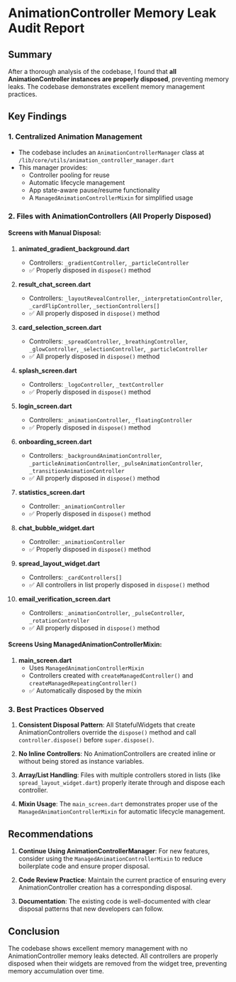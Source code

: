 # AnimationController Memory Leak Audit Report

## Summary
After a thorough analysis of the codebase, I found that **all AnimationController instances are properly disposed**, preventing memory leaks. The codebase demonstrates excellent memory management practices.

## Key Findings

### 1. Centralized Animation Management
- The codebase includes an `AnimationControllerManager` class at `/lib/core/utils/animation_controller_manager.dart`
- This manager provides:
  - Controller pooling for reuse
  - Automatic lifecycle management
  - App state-aware pause/resume functionality
  - A `ManagedAnimationControllerMixin` for simplified usage

### 2. Files with AnimationControllers (All Properly Disposed)

#### Screens with Manual Disposal:
1. **animated_gradient_background.dart**
   - Controllers: `_gradientController`, `_particleController`
   - ✅ Properly disposed in `dispose()` method

2. **result_chat_screen.dart**
   - Controllers: `_layoutRevealController`, `_interpretationController`, `_cardFlipController`, `_sectionControllers[]`
   - ✅ All properly disposed in `dispose()` method

3. **card_selection_screen.dart**
   - Controllers: `_spreadController`, `_breathingController`, `_glowController`, `_selectionController`, `_particleController`
   - ✅ All properly disposed in `dispose()` method

4. **splash_screen.dart**
   - Controllers: `_logoController`, `_textController`
   - ✅ Properly disposed in `dispose()` method

5. **login_screen.dart**
   - Controllers: `_animationController`, `_floatingController`
   - ✅ Properly disposed in `dispose()` method

6. **onboarding_screen.dart**
   - Controllers: `_backgroundAnimationController`, `_particleAnimationController`, `_pulseAnimationController`, `_transitionAnimationController`
   - ✅ All properly disposed in `dispose()` method

7. **statistics_screen.dart**
   - Controller: `_animationController`
   - ✅ Properly disposed in `dispose()` method

8. **chat_bubble_widget.dart**
   - Controller: `_animationController`
   - ✅ Properly disposed in `dispose()` method

9. **spread_layout_widget.dart**
   - Controllers: `_cardControllers[]`
   - ✅ All controllers in list properly disposed in `dispose()` method

10. **email_verification_screen.dart**
    - Controllers: `_animationController`, `_pulseController`, `_rotationController`
    - ✅ All properly disposed in `dispose()` method

#### Screens Using ManagedAnimationControllerMixin:
1. **main_screen.dart**
   - Uses `ManagedAnimationControllerMixin`
   - Controllers created with `createManagedController()` and `createManagedRepeatingController()`
   - ✅ Automatically disposed by the mixin

### 3. Best Practices Observed

1. **Consistent Disposal Pattern**: All StatefulWidgets that create AnimationControllers override the `dispose()` method and call `controller.dispose()` before `super.dispose()`.

2. **No Inline Controllers**: No AnimationControllers are created inline or without being stored as instance variables.

3. **Array/List Handling**: Files with multiple controllers stored in lists (like `spread_layout_widget.dart`) properly iterate through and dispose each controller.

4. **Mixin Usage**: The `main_screen.dart` demonstrates proper use of the `ManagedAnimationControllerMixin` for automatic lifecycle management.

## Recommendations

1. **Continue Using AnimationControllerManager**: For new features, consider using the `ManagedAnimationControllerMixin` to reduce boilerplate code and ensure proper disposal.

2. **Code Review Practice**: Maintain the current practice of ensuring every AnimationController creation has a corresponding disposal.

3. **Documentation**: The existing code is well-documented with clear disposal patterns that new developers can follow.

## Conclusion

The codebase shows excellent memory management with no AnimationController memory leaks detected. All controllers are properly disposed when their widgets are removed from the widget tree, preventing memory accumulation over time.
